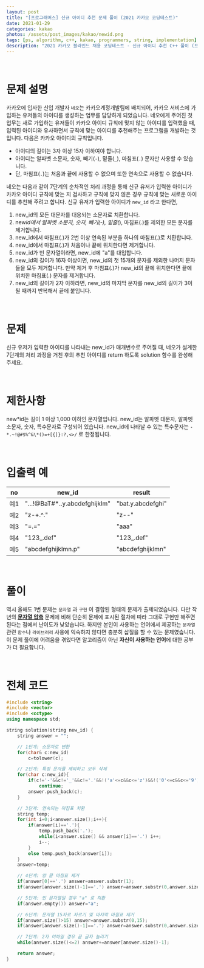 ```yaml
---
layout: post
title: "[프로그래머스] 신규 아이디 추천 문제 풀이 (2021 카카오 코딩테스트)"
date: 2021-01-29
categories: kakao
photos: /assets/post_images/kakao/newid.png
tags: [ps, algorithm, c++, kakao, programmers, string, implementation]
description: "2021 카카오 블라인드 채용 코딩테스트 - 신규 아이디 추천 C++ 풀이 (프로그래머스)"
---
```


<br>

# 문제 설명

카카오에 입사한 신입 개발자 `네오`는 카카오계정개발팀에 배치되어, 카카오 서비스에 가입하는 유저들의 아이디를 생성하는 업무를 담당하게 되었습니다. 네오에게 주어진 첫 업무는 새로 가입하는 유저들이 카카오 아이디 규칙에 맞지 않는 아이디를 입력했을 때, 입력된 아이디와 유사하면서 규칙에 맞는 아이디를 추천해주는 프로그램을 개발하는 것입니다.
다음은 카카오 아이디의 규칙입니다.

- 아이디의 길이는 3자 이상 15자 이하여야 합니다.
- 아이디는 알파벳 소문자, 숫자, 빼기(`-`), 밑줄(`_`), 마침표(`.`) 문자만 사용할 수 있습니다.
- 단, 마침표(`.`)는 처음과 끝에 사용할 수 없으며 또한 연속으로 사용할 수 없습니다.

네오는 다음과 같이 7단계의 순차적인 처리 과정을 통해 신규 유저가 입력한 아이디가 카카오 아이디 규칙에 맞는 지 검사하고 규칙에 맞지 않은 경우 규칙에 맞는 새로운 아이디를 추천해 주려고 합니다.
신규 유저가 입력한 아이디가 `new_id` 라고 한다면,

1.  new_id의 모든 대문자를 대응되는 소문자로 치환합니다.
2.  new*id에서 알파벳 소문자, 숫자, 빼기(-), 밑줄(*), 마침표(.)를 제외한 모든 문자를 제거합니다.
3.  new_id에서 마침표(.)가 2번 이상 연속된 부분을 하나의 마침표(.)로 치환합니다.
4.  new_id에서 마침표(.)가 처음이나 끝에 위치한다면 제거합니다.
5.  new_id가 빈 문자열이라면, new_id에 "a"를 대입합니다.
6.  new_id의 길이가 16자 이상이면, new_id의 첫 15개의 문자를 제외한 나머지 문자들을 모두 제거합니다. 만약 제거 후 마침표(.)가 new_id의 끝에 위치한다면 끝에 위치한 마침표(.) 문자를 제거합니다.
7.  new_id의 길이가 2자 이하라면, new_id의 마지막 문자를 new_id의 길이가 3이 될 때까지 반복해서 끝에 붙입니다.

<br>

# 문제

신규 유저가 입력한 아이디를 나타내는 new_id가 매개변수로 주어질 때, 네오가 설계한 7단계의 처리 과정을 거친 후의 추천 아이디를 return 하도록 solution 함수를 완성해 주세요.

<br>

# 제한사항

new*id는 길이 1 이상 1,000 이하인 문자열입니다.
new_id는 알파벳 대문자, 알파벳 소문자, 숫자, 특수문자로 구성되어 있습니다.
new_id에 나타날 수 있는 특수문자는 `-*.~!@#$%^&\*()=+[{]}:?,<>/` 로 한정됩니다.

<br>

# 입출력 예

| no  | new_id                         | result            |
| --- | ------------------------------ | ----------------- |
| 예1 | "...!@BaT#\*..y.abcdefghijklm" | "bat.y.abcdefghi" |
| 예2 | "z-+.^."                       | "z--"             |
| 예3 | "=.="                          | "aaa"             |
| 예4 | "123\_.def"                    | "123\_.def"       |
| 예5 | "abcdefghijklmn.p"             | "abcdefghijklmn"  |

<br>

# 풀이

역시 올해도 1번 문제는 `문자열` 과 `구현` 이 결합된 형태의 문제가 출제되었습니다. 다만 작년의 [**문자열 압축**](https://yjyoon-dev.github.io/kakao/2020/11/05/kakao-strzip/) 문제에 비해 단순히 문제에 표시된 절차에 따라 그대로 구현만 해주면 된다는 점에서 난이도가 낮았습니다. 하지만 본인이 사용하는 언어에서 제공하는 `문자열` 관련 `함수`나 `라이브러리` 사용에 익숙하지 않다면 충분히 삽질을 할 수 있는 문제였습니다. 이 문제 풀이에 어려움을 겪었다면 알고리즘이 아닌 **자신이 사용하는 언어**에 대한 공부가 더 필요합니다.

<br>

# 전체 코드

```c++
#include <string>
#include <vector>
#include <cctype>
using namespace std;

string solution(string new_id) {
    string answer = "";

    // 1단계: 소문자로 변환
    for(char& c:new_id)
        c=tolower(c);

    // 2단계: 특정 문자를 제외하고 모두 삭제
    for(char c:new_id){
        if(c!='-'&&c!='_'&&c!='.'&&!('a'<=c&&c<='z')&&!('0'<=c&&c<='9'))
            continue;
        answer.push_back(c);
    }

    // 3단계: 연속되는 마침표 치환
    string temp;
    for(int i=0;i<answer.size();i++){
        if(answer[i]=='.'){
            temp.push_back('.');
            while(i<answer.size() && answer[i]=='.') i++;
            i--;
        }
        else temp.push_back(answer[i]);
    }
    answer=temp;

    // 4단계: 양 끝 마침표 제거
    if(answer[0]=='.') answer=answer.substr(1);
    if(answer[answer.size()-1]=='.') answer=answer.substr(0,answer.size()-1);

    // 5단계: 빈 문자열일 경우 "a" 로 치환
    if(answer.empty()) answer="a";

    // 6단계: 문자열 15자로 자르기 및 마지막 마침표 제거
    if(answer.size()>15) answer=answer.substr(0,15);
    if(answer[answer.size()-1]=='.') answer=answer.substr(0,answer.size()-1);

    // 7단계: 2자 이하일 경우 끝 글자 늘리기
    while(answer.size()<=2) answer+=answer[answer.size()-1];

    return answer;
}
```
